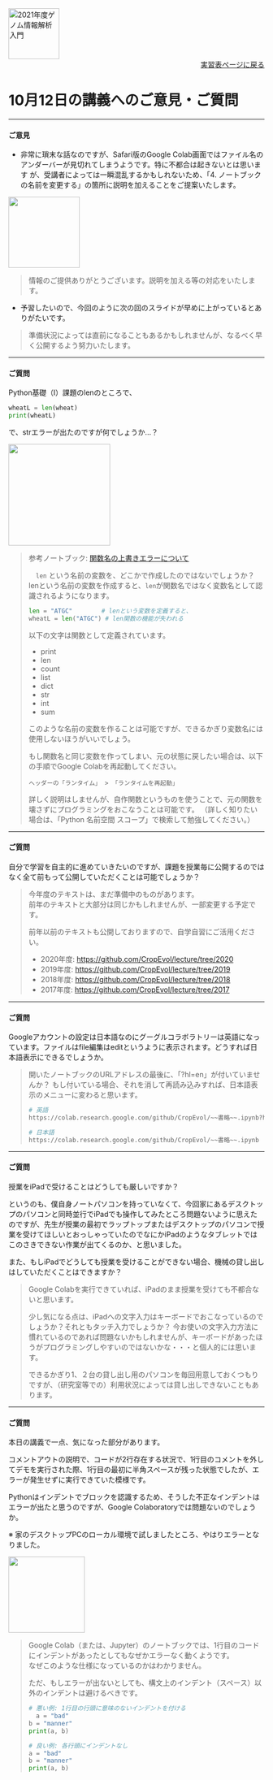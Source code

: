 <img src="https://lh3.googleusercontent.com/pw/AM-JKLVhTn_UySwMdfMwXvoq8l3VN7IkrY9cwtH2YJVMxAlMznUBWC9IpFtgPRIyfAXru4oykkYD-1WjWi0Ao5XgkB9JICvzDBcfn0L_5X2_KOOppsURK5DfSifCC-s7Vx5oQrBUn_BNWn_hfAPdhlVbKQGE=w1097-h235-no?authuser=0" alt="2021年度ゲノム情報解析入門" height="100px" align="middle">

<div align="right"><a href="https://github.com/CropEvol/lecture#section2">実習表ページに戻る</a></div>

# 10月12日の講義へのご意見・ご質問

---

#### ご意見
- 非常に瑣末な話なのですが、Safari版のGoogle Colab画面ではファイル名のアンダーバーが見切れてしまうようです。特に不都合は起きないとは思います
が、受講者によっては一瞬混乱するかもしれないため、「4. ノートブックの名前を変更する」の箇所に説明を加えることをご提案いたします。  
<img src="https://lh3.googleusercontent.com/pw/AM-JKLXkVervAUs5BNH9tgjkCsHibtjv0toIyTAyWGfR8rMknSnJh5bt7RjFojAQnZBcwoAgrleXTFTKnJjpHcfurcBWWkhG8Ek6rdsRT83vJzI8WuEKZTCf2N2WVhOlo7sjbJYXucqGwhjjbtRGuv4C0OeR=w630-h195-no?authuser=0" height="140px">

> 情報のご提供ありがとうございます。説明を加える等の対応をいたします。

- 予習したいので、今回のように次の回のスライドが早めに上がっているとありがたいです。  

> 準備状況によっては直前になることもあるかもしれませんが、なるべく早く公開するよう努力いたします。

---

#### ご質問

Python基礎（Ⅰ）課題のlenのところで、
```python
wheatL = len(wheat)
print(wheatL)
```
で、strエラーが出たのですが何でしょうか…？

<img src="https://lh3.googleusercontent.com/pw/AM-JKLXO49NTukx3UfVOlPX0Y8hfwPXyLhbdbTIER3YXSRdsLmScC0ctRSijkOjDwkCgng5HTawQDTGxrSeu3y-kAo69G4qzLXjStiJgxa55v2J5ItZjhFZHR_fFakgxxEIMTVPS8BfyL7n-arKzZsGyNqPf=w842-h504-no?authuser=0" height="200px">


> 参考ノートブック: [関数名の上書きエラーについて](https://colab.research.google.com/github/CropEvol/lecture/blob/master/textbook_2021/overwrite_function_name.ipynb)
>
> 　`len` という名前の変数を、どこかで作成したのではないでしょうか？  
lenという名前の変数を作成すると、`len`が関数名ではなく変数名として認識されるようになります。
> 
> ```python
> len = "ATGC"        # lenという変数を定義すると、
> wheatL = len("ATGC") # len関数の機能が失われる
> ``` 
>
> 以下の文字は関数として定義されています。
>
> - print
> - len
> - count
> - list
> - dict
> - str
> - int
> - sum
> 
> このような名前の変数を作ることは可能ですが、できるかぎり変数名には使用しないほうがいいでしょう。
> 
> もし関数名と同じ変数を作ってしまい、元の状態に戻したい場合は、以下の手順でGoogle Colabを再起動してください。
> 
> ```
> ヘッダーの「ランタイム」 > 「ランタイムを再起動」
> ```
> 
> 詳しく説明はしませんが、自作関数というものを使うことで、元の関数を壊さずにプログラミングをおこなうことは可能です。
> （詳しく知りたい場合は、「Python 名前空間 スコープ」で検索して勉強してください。）


---
#### ご質問
自分で学習を自主的に進めていきたいのですが、課題を授業毎に公開するのではなく全て前もって公開していただくことは可能でしょうか？

> 今年度のテキストは、まだ準備中のものがあります。  
> 前年のテキストと大部分は同じかもしれませんが、一部変更する予定です。
> 
> 前年以前のテキストも公開しておりますので、自学自習にご活用ください。
> 
> - 2020年度: https://github.com/CropEvol/lecture/tree/2020
> - 2019年度: https://github.com/CropEvol/lecture/tree/2019
> - 2018年度: https://github.com/CropEvol/lecture/tree/2018
> - 2017年度: https://github.com/CropEvol/lecture/tree/2017


---
#### ご質問

Googleアカウントの設定は日本語なのにグーグルコラボラトリーは英語になっています。ファイルはfile編集はeditというように表示されます。どうすれば日本語表示にできるでしょうか。


> 開いたノートブックのURLアドレスの最後に、「?hl=en」が付いていませんか？
> もし付いている場合、それを消して再読み込みすれば、日本語表示のメニューに変わると思います。
> 
> ```sh
> # 英語
> https://colab.research.google.com/github/CropEvol/~~書略~~.ipynb?hl=en
> 
> # 日本語
> https://colab.research.google.com/github/CropEvol/~~書略~~.ipynb
> ```

---
#### ご質問
授業をiPadで受けることはどうしても厳しいですか？  

というのも、僕自身ノートパソコンを持っていなくて、今回家にあるデスクトップのパソコンと同時並行でiPadでも操作してみたところ問題ないように思えたのですが、先生が授業の最初でラップトップまたはデスクトップのパソコンで授業を受けてほしいとおっしゃっていたのでなにかiPadのようなタブレットではこのさきできない作業が出てくるのか、と思いました。  

また、もしiPadでどうしても授業を受けることができない場合、機械の貸し出しはしていただくことはできますか？

> Google Colabを実行できていれば、iPadのまま授業を受けても不都合ないと思います。
> 
> 少し気になる点は、iPadへの文字入力はキーボードでおこなっているのでしょうか？それともタッチ入力でしょうか？
> 今お使いの文字入力方法に慣れているのであれば問題ないかもしれませんが、キーボードがあったほうがプログラミングしやすいのではないかな・・・と個人的には思います。
> 
> できるかぎり1、２台の貸し出し用のパソコンを毎回用意しておくつもりですが、（研究室等での）利用状況によっては貸し出しできないこともあります。

---
#### ご質問

本日の講義で一点、気になった部分があります。  

コメントアウトの説明で、コードが2行存在する状況で、1行目のコメントを外してデモを実行された際、1行目の最初に半角スペースが残った状態でしたが、エラーが発生せずに実行できていた模様です。

Pythonはインデントでブロックを認識するため、そうした不正なインデントはエラーが出たと思うのですが、Google Colaboratoryでは問題ないのでしょうか。

※ 家のデスクトップPCのローカル環境で試しましたところ、やはりエラーとなりました。

<img src="https://lh3.googleusercontent.com/pw/AM-JKLUNCzN57IW3AooHNS3kP9hfIZPexzfSViENdIUlbbqU0BBC97k3D3oDaYTPIZS3I6aEjq5moFG47mF6xRmtPtYixijUR8-5E8lM4KUzduqHBtlhjbjE8foWmG3i27cKsQvxJU2TFFgH_YSrnN4OsBnO=w388-h227-no?authuser=0" height="150px">


> Google Colab（または、Jupyter）のノートブックでは、1行目のコードにインデントがあったとしてもなぜかエラーなく動くようです。  
> なぜこのような仕様になっているのかはわかりません。  
> 
> ただ、もしエラーが出ないとしても、構文上のインデント（スペース）以外のインデントは避けるべきです。
> 
> ```python
> # 悪い例: 1行目の行頭に意味のないインデントを付ける
>   a = "bad"  
> b = "manner"
> print(a, b)
> ```
> 
> ```python
> # 良い例: 各行頭にインデントなし
> a = "bad"
> b = "manner"
> print(a, b)
> ```